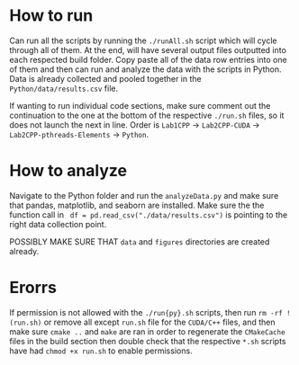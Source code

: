 # How to run
Can run all the scripts by running the `./runAll.sh` script which will cycle through all of them. At the end, will have several output files outputted into each respected build folder. Copy paste all of the data row entries into one of them and then can run and analyze the data with the scripts in Python. Data is already collected and pooled together in the `Python/data/results.csv` file. 

If wanting to run individual code sections, make sure comment out the continuation to the one at the bottom of the respective `./run.sh` files, so it does not launch the next in line. Order is `Lab1CPP` -> `Lab2CPP-CUDA` -> `Lab2CPP-pthreads-Elements` -> `Python`.

# How to analyze
Navigate to the Python folder and run the  `analyzeData.py` and make sure that pandas, matplotlib, and seaborn are installed. Make sure the the function call in ` df = pd.read_csv("./data/results.csv")` is pointing to the right data collection point.

POSSIBLY MAKE SURE THAT `data` and `figures` directories are created already.

# Erorrs
If permission is not allowed with the `./run{py}.sh` scripts, then run `rm -rf !(run.sh)` or remove all except `run.sh` file for the `CUDA/C++` files, and then make sure `cmake ..` and `make` are ran in order to regenerate the `CMakeCache` files in the build section then double check that the respective `*.sh` scripts have had `chmod +x run.sh` to enable permissions.
